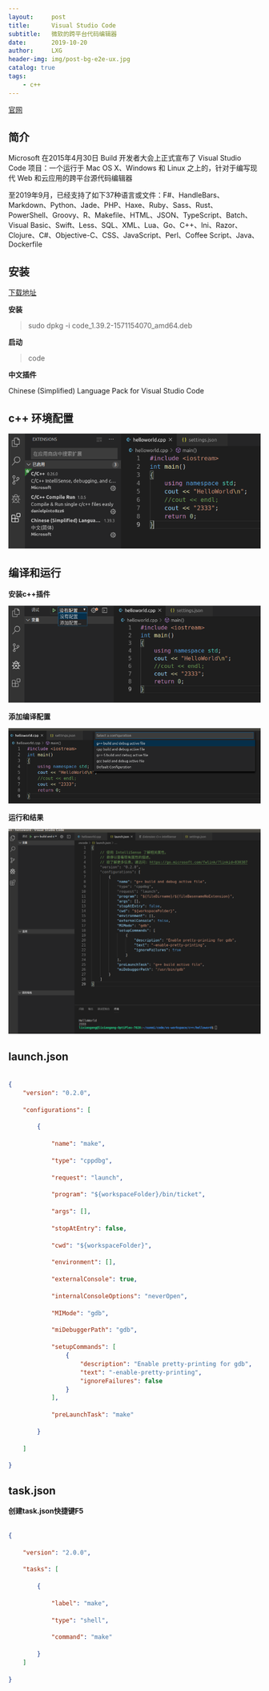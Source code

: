 ```yaml
---
layout:     post
title:      Visual Studio Code
subtitle:   微软的跨平台代码编辑器
date:       2019-10-20
author:     LXG
header-img: img/post-bg-e2e-ux.jpg
catalog: true
tags:
    - c++
---
```


[官网](https://visualstudio.microsoft.com/zh-hans/vs/)

## 简介

Microsoft 在2015年4月30日 Build 开发者大会上正式宣布了 Visual Studio Code 项目：一个运行于 Mac OS X、Windows 和 Linux 之上的，针对于编写现代 Web 和云应用的跨平台源代码编辑器

至2019年9月，已经支持了如下37种语言或文件：F#、HandleBars、Markdown、Python、Jade、PHP、Haxe、Ruby、Sass、Rust、PowerShell、Groovy、R、Makefile、HTML、JSON、TypeScript、Batch、Visual Basic、Swift、Less、SQL、XML、Lua、Go、C++、Ini、Razor、Clojure、C#、Objective-C、CSS、JavaScript、Perl、Coffee Script、Java、Dockerfile

## 安装

[下载地址](https://code.visualstudio.com/Download)

**安装**

> sudo dpkg -i code_1.39.2-1571154070_amd64.deb

**启动**

> code

**中文插件**

Chinese (Simplified) Language Pack for Visual Studio Code

## c++ 环境配置

![visual_studio_code](/images/visual_studio/visual_studio_code.png)

## 编译和运行

**安装c++插件**

![config_1](/images/visual_studio/config_1.png)

**添加编译配置**

![config_2](/images/visual_studio/config_2.png)

**运行和结果**

![config_3](/images/visual_studio/config_3.png)

## launch.json

```json

{
    "version": "0.2.0",

    "configurations": [

        {

            "name": "make",                                                 // 配置名称，将会在启动配置的下拉菜单中显示

            "type": "cppdbg",                                               // 配置类型，这里只能为cppdbg

            "request": "launch",                                            // 请求配置类型，可以为launch（启动）或attach（附加）

            "program": "${workspaceFolder}/bin/ticket",                     // 将要进行调试的程序的路径

            "args": [],                                                     // 程序调试时传递给程序的命令行参数，一般设为空即可

            "stopAtEntry": false,                                           // 设为true时程序将暂停在程序入口处，我一般设置为true

            "cwd": "${workspaceFolder}",                                    // 调试程序时的工作目录

            "environment": [],                                              // （环境变量？）

            "externalConsole": true,                                        // 调试时是否显示控制台窗口，一般设置为true显示控制台

            "internalConsoleOptions": "neverOpen",                          // 如果不设为neverOpen，调试时会跳到“调试控制台”选项卡，你应该不需要对gdb手动输命令吧？

            "MIMode": "gdb",                                                // 指定连接的调试器，可以为gdb或lldb。但目前lldb在windows下没有预编译好的版本。

            "miDebuggerPath": "gdb",                                        // 调试器路径，Windows下后缀不能省略，Linux下则去掉

            "setupCommands": [                                              // 用处未知，模板如此
                {
                    "description": "Enable pretty-printing for gdb",
                    "text": "-enable-pretty-printing",
                    "ignoreFailures": false
                }
            ],

            "preLaunchTask": "make"                                         // 调试会话开始前执行的任务，一般为编译程序。与tasks.json的label相对应

        }

    ]

}

```

## task.json

**创建task.json快捷键F5**

```json

{

    "version": "2.0.0",

    "tasks": [

        {

            "label": "make",

            "type": "shell",

            "command": "make"

        }
    ]

}

```






